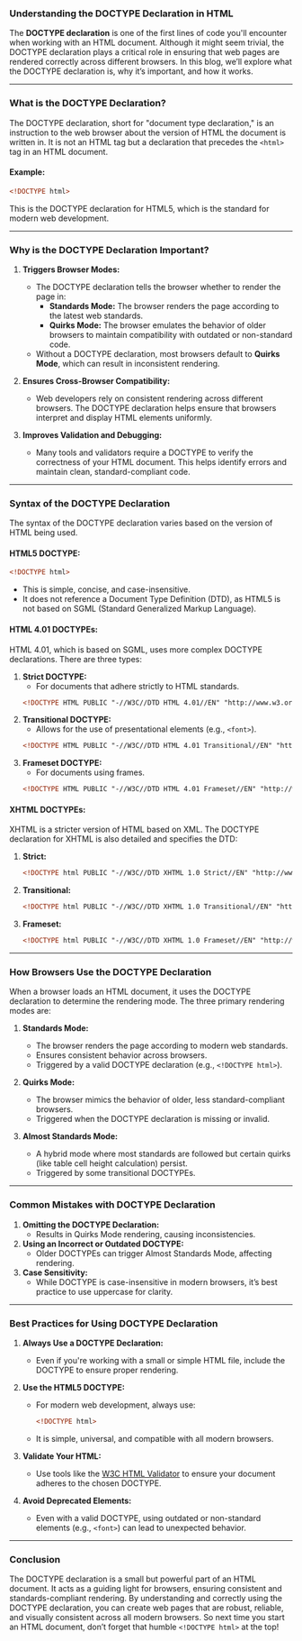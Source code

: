 ### **Understanding the DOCTYPE Declaration in HTML**

The **DOCTYPE declaration** is one of the first lines of code you'll encounter when working with an HTML document. Although it might seem trivial, the DOCTYPE declaration plays a critical role in ensuring that web pages are rendered correctly across different browsers. In this blog, we’ll explore what the DOCTYPE declaration is, why it’s important, and how it works.

---

### **What is the DOCTYPE Declaration?**
The DOCTYPE declaration, short for "document type declaration," is an instruction to the web browser about the version of HTML the document is written in. It is not an HTML tag but a declaration that precedes the `<html>` tag in an HTML document.

#### **Example:**
```html
<!DOCTYPE html>
```

This is the DOCTYPE declaration for HTML5, which is the standard for modern web development.

---

### **Why is the DOCTYPE Declaration Important?**

1. **Triggers Browser Modes:**
   - The DOCTYPE declaration tells the browser whether to render the page in:
     - **Standards Mode:** The browser renders the page according to the latest web standards.
     - **Quirks Mode:** The browser emulates the behavior of older browsers to maintain compatibility with outdated or non-standard code.
   - Without a DOCTYPE declaration, most browsers default to **Quirks Mode**, which can result in inconsistent rendering.

2. **Ensures Cross-Browser Compatibility:**
   - Web developers rely on consistent rendering across different browsers. The DOCTYPE declaration helps ensure that browsers interpret and display HTML elements uniformly.

3. **Improves Validation and Debugging:**
   - Many tools and validators require a DOCTYPE to verify the correctness of your HTML document. This helps identify errors and maintain clean, standard-compliant code.

---

### **Syntax of the DOCTYPE Declaration**
The syntax of the DOCTYPE declaration varies based on the version of HTML being used.

#### **HTML5 DOCTYPE:**
```html
<!DOCTYPE html>
```
- This is simple, concise, and case-insensitive.
- It does not reference a Document Type Definition (DTD), as HTML5 is not based on SGML (Standard Generalized Markup Language).

#### **HTML 4.01 DOCTYPEs:**
HTML 4.01, which is based on SGML, uses more complex DOCTYPE declarations. There are three types:
1. **Strict DOCTYPE:**
   - For documents that adhere strictly to HTML standards.
   ```html
   <!DOCTYPE HTML PUBLIC "-//W3C//DTD HTML 4.01//EN" "http://www.w3.org/TR/html4/strict.dtd">
   ```
2. **Transitional DOCTYPE:**
   - Allows for the use of presentational elements (e.g., `<font>`).
   ```html
   <!DOCTYPE HTML PUBLIC "-//W3C//DTD HTML 4.01 Transitional//EN" "http://www.w3.org/TR/html4/loose.dtd">
   ```
3. **Frameset DOCTYPE:**
   - For documents using frames.
   ```html
   <!DOCTYPE HTML PUBLIC "-//W3C//DTD HTML 4.01 Frameset//EN" "http://www.w3.org/TR/html4/frameset.dtd">
   ```

#### **XHTML DOCTYPEs:**
XHTML is a stricter version of HTML based on XML. The DOCTYPE declaration for XHTML is also detailed and specifies the DTD:
1. **Strict:**
   ```html
   <!DOCTYPE html PUBLIC "-//W3C//DTD XHTML 1.0 Strict//EN" "http://www.w3.org/TR/xhtml1/DTD/xhtml1-strict.dtd">
   ```
2. **Transitional:**
   ```html
   <!DOCTYPE html PUBLIC "-//W3C//DTD XHTML 1.0 Transitional//EN" "http://www.w3.org/TR/xhtml1/DTD/xhtml1-transitional.dtd">
   ```
3. **Frameset:**
   ```html
   <!DOCTYPE html PUBLIC "-//W3C//DTD XHTML 1.0 Frameset//EN" "http://www.w3.org/TR/xhtml1/DTD/xhtml1-frameset.dtd">
   ```

---

### **How Browsers Use the DOCTYPE Declaration**

When a browser loads an HTML document, it uses the DOCTYPE declaration to determine the rendering mode. The three primary rendering modes are:

1. **Standards Mode:**
   - The browser renders the page according to modern web standards.
   - Ensures consistent behavior across browsers.
   - Triggered by a valid DOCTYPE declaration (e.g., `<!DOCTYPE html>`).

2. **Quirks Mode:**
   - The browser mimics the behavior of older, less standard-compliant browsers.
   - Triggered when the DOCTYPE declaration is missing or invalid.

3. **Almost Standards Mode:**
   - A hybrid mode where most standards are followed but certain quirks (like table cell height calculation) persist.
   - Triggered by some transitional DOCTYPEs.

---

### **Common Mistakes with DOCTYPE Declaration**

1. **Omitting the DOCTYPE Declaration:**
   - Results in Quirks Mode rendering, causing inconsistencies.
2. **Using an Incorrect or Outdated DOCTYPE:**
   - Older DOCTYPEs can trigger Almost Standards Mode, affecting rendering.
3. **Case Sensitivity:**
   - While DOCTYPE is case-insensitive in modern browsers, it’s best practice to use uppercase for clarity.

---

### **Best Practices for Using DOCTYPE Declaration**

1. **Always Use a DOCTYPE Declaration:**
   - Even if you're working with a small or simple HTML file, include the DOCTYPE to ensure proper rendering.

2. **Use the HTML5 DOCTYPE:**
   - For modern web development, always use:
     ```html
     <!DOCTYPE html>
     ```
   - It is simple, universal, and compatible with all modern browsers.

3. **Validate Your HTML:**
   - Use tools like the [W3C HTML Validator](https://validator.w3.org/) to ensure your document adheres to the chosen DOCTYPE.

4. **Avoid Deprecated Elements:**
   - Even with a valid DOCTYPE, using outdated or non-standard elements (e.g., `<font>`) can lead to unexpected behavior.

---

### **Conclusion**

The DOCTYPE declaration is a small but powerful part of an HTML document. It acts as a guiding light for browsers, ensuring consistent and standards-compliant rendering. By understanding and correctly using the DOCTYPE declaration, you can create web pages that are robust, reliable, and visually consistent across all modern browsers. So next time you start an HTML document, don’t forget that humble `<!DOCTYPE html>` at the top!